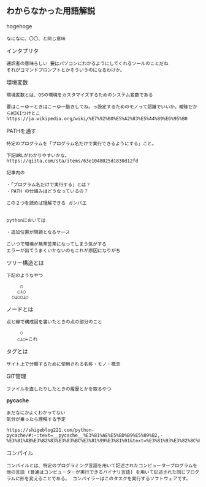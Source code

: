 ## わからなかった用語解説

hogehoge

	なになに、〇〇、と同じ意味

インタプリタ

	通訳者の意味らしい 要はパソコンにわかるようにしてくれるツールのことだね
	それがコマンドプロンプトとかそういうのになるわけか。

環境変数

	環境変数とは、OSの環境をカスタマイズするためのシステム変数である
	
	要はこーゆーときはこーゆー動きしてね。っ設定するためのモノって認識でいいか。曖昧だからWIKIつけとこ
	https://ja.wikipedia.org/wiki/%E7%92%B0%E5%A2%83%E5%A4%89%E6%95%B0

PATHを通す

	特定のプログラムを「プログラム名だけで実行できるようにする」こと。

	下記URLがわかりやすいかな。
	https://qiita.com/sta/items/63e1048025d1830d12fd

	記事内の

	・「プログラム名だけで実行する」とは？
	・PATH の仕組みはどうなっているの？

	この２つを読めば理解できる ガンバエ


	pythonにおいては

	・追加位置が問題となるケース

	こいつで環境が無茶苦茶になってしまう気がする
	エラーが出てうまくいかないのもこれが原因になりがち


ツリー構造とは
	
	下記のようなやつ

         ○
        ○⊥○
      ○⊥○○⊥○

ノードとは

	点と線で構成図を書いたときの点の部分のこと

         ○
        ○⊥○←これ

タグとは

	サイト上で分類するために使用される名称・モノ・概念

GIT管理

	ファイルを直したりしたときの履歴とかを取るやつ

__pycache__

	まだなにかよくわかってない
	気分が乗ったら理解する予定

	https://shigeblog221.com/python-pycache/#:~:text=__pycache__%E3%81%AE%E5%BD%B9%E5%89%B2,-%E3%81%AB%E3%82%83%E3%83%BC%E3%81%99%E3%81%91&text=%E3%81%93%E3%82%8C%E3%81%AF%E5%90%8D%E5%89%8D%E3%81%8B%E3%82%89%E6%8E%A8%E6%B8%AC,%E6%97%A9%E3%81%8F%E3%81%AA%E3%82%8B%E3%83%A1%E3%83%AA%E3%83%83%E3%83%88%E3%81%8C%E3%81%82%E3%82%8A%E3%81%BE%E3%81%99%E3%80%82

コンパイル

	コンパイルとは、特定のプログラミング言語を用いて記述されたコンピュータープログラムを他の言語 (普通はコンピューターが実行できるバイナリ言語) を用いて記述された同じプログラムに形を変えることである。 コンパイラーはこのタスクを実行するソフトウェアです。